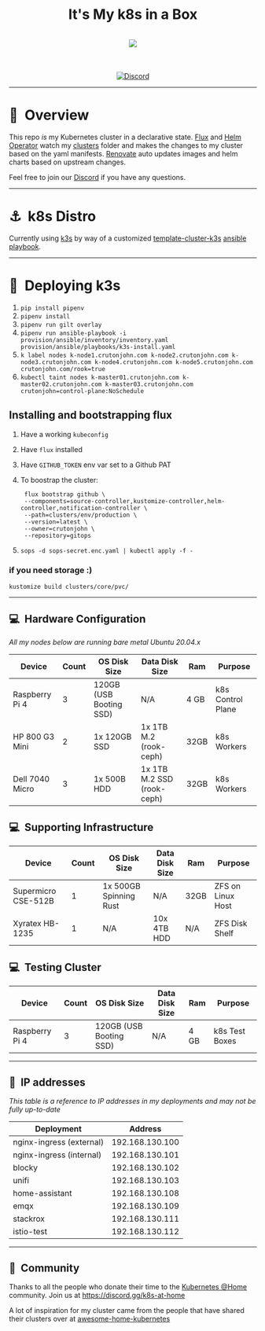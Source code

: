 <h1 align="center">
  It's My k8s in a Box
  <br />
  <br />
  <img src="https://i.imgur.com/p1RzXjQ.png">
</h1>
<br />
<div align="center">

[![Discord](https://img.shields.io/badge/discord-chat-7289DA.svg?maxAge=60&style=flat-square)](https://discord.gg/k8s-at-home)

</div>

---

# :book:&nbsp; Overview

This repo _is_ my Kubernetes cluster in a declarative state. [Flux](https://github.com/fluxcd/flux2) and [Helm Operator](https://github.com/fluxcd/helm-operator) watch my [clusters](./clusters/) folder and makes the changes to my cluster based on the yaml manifests. [Renovate](https://github.com/renovatebot/renovate) auto updates images and helm charts based on upstream changes.

Feel free to join our [Discord](https://discord.gg/k8s-at-home) if you have any questions.

---

# :anchor:&nbsp; k8s Distro

Currently using [k3s](https://k3s.io) by way of a customized [template-cluster-k3s](https://github.com/k8s-at-home/template-cluster-k3s) [ansible playbook](https://github.com/k8s-at-home/template-cluster-k3s/tree/main/provision/ansible).

---
# :speedboat:&nbsp; Deploying k3s

1. `pip install pipenv`
2. `pipenv install`
3. `pipenv run gilt overlay`
4. `pipenv run ansible-playbook -i provision/ansible/inventory/inventory.yaml provision/ansible/playbooks/k3s-install.yaml`
6. `k label nodes k-node1.crutonjohn.com k-node2.crutonjohn.com k-node3.crutonjohn.com k-node4.crutonjohn.com k-node5.crutonjohn.com crutonjohn.com/rook=true`
7. `kubectl taint nodes k-master01.crutonjohn.com k-master02.crutonjohn.com k-master03.crutonjohn.com crutonjohn=control-plane:NoSchedule`

## Installing and bootstrapping flux

1. Have a working `kubeconfig`
2. Have `flux` installed
3. Have `GITHUB_TOKEN` env var set to a Github PAT
4. To boostrap the cluster:

        flux bootstrap github \
        --components=source-controller,kustomize-controller,helm-controller,notification-controller \
        --path=clusters/env/production \
        --version=latest \
        --owner=crutonjohn \
        --repository=gitops

5. `sops -d sops-secret.enc.yaml | kubectl apply -f -`

### if you need storage :)

`kustomize build clusters/core/pvc/`

---
## :computer:&nbsp; Hardware Configuration

_All my nodes below are running bare metal Ubuntu 20.04.x_

| Device                  | Count | OS Disk Size            | Data Disk Size                           | Ram  | Purpose |
|-------------------------|-------|-------------------------|------------------------------------------|------|---------|
| Raspberry Pi 4          | 3     | 120GB (USB Booting SSD) | N/A                                      | 4 GB | k8s Control Plane |
| HP 800 G3 Mini          | 2     | 1x 120GB SSD            | 1x 1TB M.2 (rook-ceph)                   | 32GB | k8s Workers |
| Dell 7040 Micro         | 3     | 1x 500B HDD             | 1x 1TB M.2 SSD (rook-ceph)               | 32GB | k8s Workers |

## :computer:&nbsp; Supporting Infrastructure

| Device                  | Count | OS Disk Size            | Data Disk Size                           | Ram  | Purpose |
|-------------------------|-------|-------------------------|------------------------------------------|------|---------|
| Supermicro CSE-512B     | 1     | 1x 500GB Spinning Rust  | N/A                                      | 32GB | ZFS on Linux Host |
| Xyratex HB-1235         | 1     | N/A                     | 10x 4TB HDD                              | N/A  | ZFS Disk Shelf |

## :computer:&nbsp; Testing Cluster

| Device                  | Count | OS Disk Size            | Data Disk Size                           | Ram  | Purpose        |
|-------------------------|-------|-------------------------|------------------------------------------|------|----------------|
| Raspberry Pi 4          | 3     | 120GB (USB Booting SSD) | N/A                                      | 4 GB | k8s Test Boxes |


---

## :memo:&nbsp; IP addresses

_This table is a reference to IP addresses in my deployments and may not be fully up-to-date_

| Deployment               | Address        |
|--------------------------|----------------|
| nginx-ingress (external) | 192.168.130.100 |
| nginx-ingress (internal) | 192.168.130.101 |
| blocky                   | 192.168.130.102 |
| unifi                    | 192.168.130.103 |
| home-assistant           | 192.168.130.108 |
| emqx                     | 192.168.130.109 |
| stackrox                 | 192.168.130.111 |
| istio-test               | 192.168.130.112 |

---
## :handshake:&nbsp; Community

Thanks to all the people who donate their time to the [Kubernetes @Home](https://github.com/k8s-at-home/) community. Join us at https://discord.gg/k8s-at-home

A lot of inspiration for my cluster came from the people that have shared their clusters over at [awesome-home-kubernetes](https://github.com/k8s-at-home/awesome-home-kubernetes)

